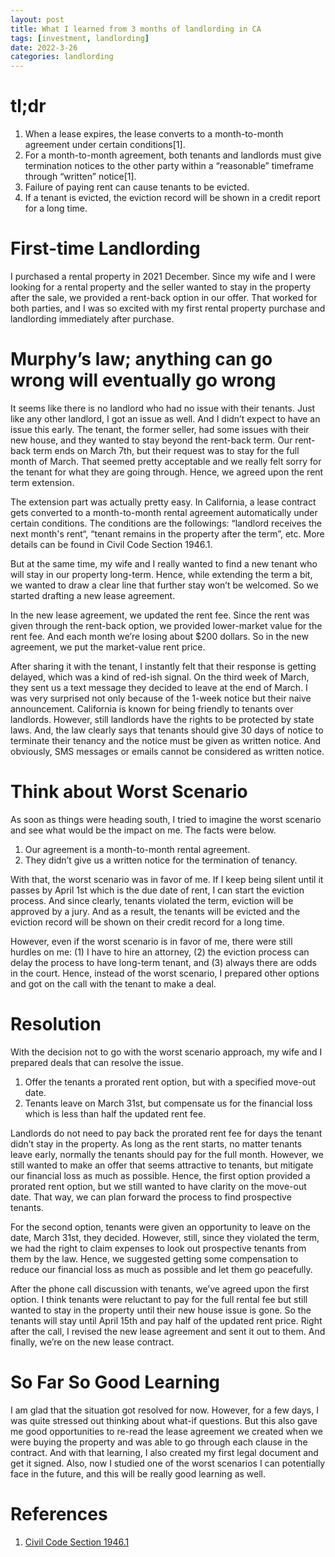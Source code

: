 ```yaml
---
layout: post
title: What I learned from 3 months of landlording in CA
tags: [investment, landlording]
date: 2022-3-26
categories: landlording
---
```



# tl;dr

1. When a lease expires, the lease converts to a month-to-month agreement under certain conditions[1].
2. For a month-to-month agreement, both tenants and landlords must give termination notices to the other party within a “reasonable” timeframe through “written” notice[1].
3. Failure of paying rent can cause tenants to be evicted.
4. If a tenant is evicted, the eviction record will be shown in a credit report for a long time.

# First-time Landlording

I purchased a rental property in 2021 December. Since my wife and I were looking for a rental property and the seller wanted to stay in the property after the sale, we provided a rent-back option in our offer. That worked for both parties, and I was so excited with my first rental property purchase and landlording immediately after purchase.

# Murphy’s law; anything can go wrong will eventually go wrong

It seems like there is no landlord who had no issue with their tenants. Just like any other landlord, I got an issue as well. And I didn’t expect to have an issue this early. The tenant, the former seller, had some issues with their new house, and they wanted to stay beyond the rent-back term. Our rent-back term ends on March 7th, but their request was to stay for the full month of March. That seemed pretty acceptable and we really felt sorry for the tenant for what they are going through. Hence, we agreed upon the rent term extension.

The extension part was actually pretty easy. In California, a lease contract gets converted to a month-to-month rental agreement automatically under certain conditions. The conditions are the followings: “landlord receives the next month's rent“, “tenant remains in the property after the term”, etc. More details can be found in Civil Code Section 1946.1.

But at the same time, my wife and I really wanted to find a new tenant who will stay in our property long-term. Hence, while extending the term a bit, we wanted to draw a clear line that further stay won’t be welcomed. So we started drafting a new lease agreement.

In the new lease agreement, we updated the rent fee. Since the rent was given through the rent-back option, we provided lower-market value for the rent fee. And each month we’re losing about $200 dollars. So in the new agreement, we put the market-value rent price.

After sharing it with the tenant, I instantly felt that their response is getting delayed, which was a kind of red-ish signal. On the third week of March, they sent us a text message they decided to leave at the end of March. I was very surprised not only because of the 1-week notice but their naive announcement. California is known for being friendly to tenants over landlords. However, still landlords have the rights to be protected by state laws. And, the law clearly says that tenants should give 30 days of notice to terminate their tenancy and the notice must be given as written notice. And obviously, SMS messages or emails cannot be considered as written notice.

# Think about Worst Scenario
As soon as things were heading south, I tried to imagine the worst scenario and see what would be the impact on me. The facts were below.

1. Our agreement is a month-to-month rental agreement.
2. They didn’t give us a written notice for the termination of tenancy.

With that, the worst scenario was in favor of me. If I keep being silent until it passes by April 1st which is the due date of rent, I can start the eviction process. And since clearly, tenants violated the term, eviction will be approved by a jury. And as a result, the tenants will be evicted and the eviction record will be shown on their credit record for a long time.

However, even if the worst scenario is in favor of me, there were still hurdles on me: (1) I have to hire an attorney, (2) the eviction process can delay the process to have long-term tenant, and (3) always there are odds in the court. Hence, instead of the worst scenario, I prepared other options and got on the call with the tenant to make a deal.

# Resolution

With the decision not to go with the worst scenario approach, my wife and I prepared deals that can resolve the issue.

1. Offer the tenants a prorated rent option, but with a specified move-out date.
2. Tenants leave on March 31st, but compensate us for the financial loss which is less than half the updated rent fee.

Landlords do not need to pay back the prorated rent fee for days the tenant didn’t stay in the property. As long as the rent starts, no matter tenants leave early, normally the tenants should pay for the full month. However, we still wanted to make an offer that seems attractive to tenants, but mitigate our financial loss as much as possible. Hence, the first option provided a prorated rent option, but we still wanted to have clarity on the move-out date. That way, we can plan forward the process to find prospective tenants.

For the second option, tenants were given an opportunity to leave on the date, March 31st, they decided. However, still, since they violated the term, we had the right to claim expenses to look out prospective tenants from them by the law. Hence, we suggested getting some compensation to reduce our financial loss as much as possible and let them go peacefully.

After the phone call discussion with tenants, we’ve agreed upon the first option. I think tenants were reluctant to pay for the full rental fee but still wanted to stay in the property until their new house issue is gone. So the tenants will stay until April 15th and pay half of the updated rent price. Right after the call, I revised the new lease agreement and sent it out to them. And finally, we’re on the new lease contract.

# So Far So Good Learning

I am glad that the situation got resolved for now. However, for a few days, I was quite stressed out thinking about what-if questions. But this also gave me good opportunities to re-read the lease agreement we created when we were buying the property and was able to go through each clause in the contract.  And with that learning, I also created my first legal document and get it signed. Also, now I studied one of the worst scenarios I can potentially face in the future, and this will be really good learning as well.

# References
1. [Civil Code Section 1946.1][cc-1946-1]

[cc-1946-1]: https://leginfo.legislature.ca.gov/faces/codes_displaySection.xhtml?lawCode=CIV&sectionNum=1946.1.
